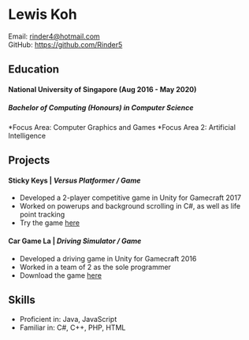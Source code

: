 # Lewis Koh

Email: rinder4@hotmail.com  
GitHub: <https://github.com/Rinder5>

## Education

#### National University of Singapore (Aug 2016 - May 2020)
##### Bachelor of Computing (Honours) in Computer Science
*Focus Area: Computer Graphics and Games
*Focus Area 2: Artificial Intelligence

## Projects

#### Sticky Keys | *Versus Platformer / Game*
* Developed a 2-player competitive game in Unity for Gamecraft 2017
* Worked on powerups and background scrolling in C#, as well as life point tracking
* Try the game [here](https://zy-ang.itch.io/sticky-keys)

#### Car Game La | *Driving Simulator / Game*
* Developed a driving game in Unity for Gamecraft 2016
* Worked in a team of 2 as the sole programmer
* Download the game [here](https://rinder5.itch.io/car-game-la)

## Skills

* Proficient in: Java, JavaScript
* Familiar in: C#, C++, PHP, HTML
